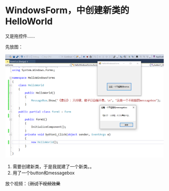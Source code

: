 # WindowsForm，中创建新类的HelloWorld
又是拖控件……

先放图：

![](pic/res.png)

1. 需要创建新类，于是我就建了一个新类。。
2. 用了一个button和messagebox

放个视频：（~~测试下视频效果~~


